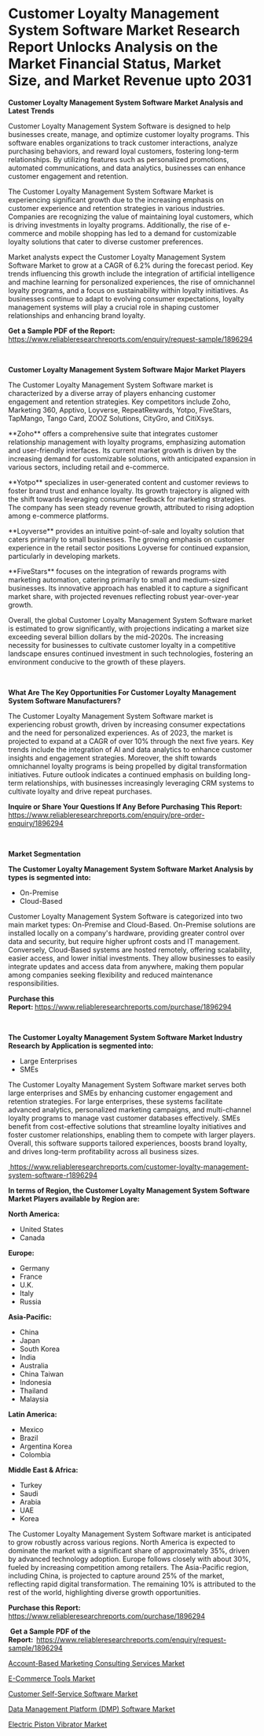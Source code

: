 <p><h1>Customer Loyalty Management System Software Market Research Report Unlocks Analysis on the Market Financial Status, Market Size, and Market Revenue upto 2031</h1></p><p><strong>Customer Loyalty Management System Software Market Analysis and Latest Trends</strong></p>
<p><p>Customer Loyalty Management System Software is designed to help businesses create, manage, and optimize customer loyalty programs. This software enables organizations to track customer interactions, analyze purchasing behaviors, and reward loyal customers, fostering long-term relationships. By utilizing features such as personalized promotions, automated communications, and data analytics, businesses can enhance customer engagement and retention.</p><p>The Customer Loyalty Management System Software Market is experiencing significant growth due to the increasing emphasis on customer experience and retention strategies in various industries. Companies are recognizing the value of maintaining loyal customers, which is driving investments in loyalty programs. Additionally, the rise of e-commerce and mobile shopping has led to a demand for customizable loyalty solutions that cater to diverse customer preferences.</p><p>Market analysts expect the Customer Loyalty Management System Software Market to grow at a CAGR of 6.2% during the forecast period. Key trends influencing this growth include the integration of artificial intelligence and machine learning for personalized experiences, the rise of omnichannel loyalty programs, and a focus on sustainability within loyalty initiatives. As businesses continue to adapt to evolving consumer expectations, loyalty management systems will play a crucial role in shaping customer relationships and enhancing brand loyalty.</p></p>
<p><strong>Get a Sample PDF of the Report:&nbsp;</strong> <a href="https://www.reliableresearchreports.com/enquiry/request-sample/1896294?utm_campaign=1565&utm_medium=2&utm_source=Github&utm_content=ia&utm_term=24102024&utm_id=customer-loyalty-management-system-software">https://www.reliableresearchreports.com/enquiry/request-sample/1896294</a></p>
<p>&nbsp;</p>
<p><strong>Customer Loyalty Management System Software Major Market Players</strong></p>
<p><p>The Customer Loyalty Management System Software market is characterized by a diverse array of players enhancing customer engagement and retention strategies. Key competitors include Zoho, Marketing 360, Apptivo, Loyverse, RepeatRewards, Yotpo, FiveStars, TapMango, Tango Card, ZOOZ Solutions, CityGro, and CitiXsys.</p><p>**Zoho** offers a comprehensive suite that integrates customer relationship management with loyalty programs, emphasizing automation and user-friendly interfaces. Its current market growth is driven by the increasing demand for customizable solutions, with anticipated expansion in various sectors, including retail and e-commerce.</p><p>**Yotpo** specializes in user-generated content and customer reviews to foster brand trust and enhance loyalty. Its growth trajectory is aligned with the shift towards leveraging consumer feedback for marketing strategies. The company has seen steady revenue growth, attributed to rising adoption among e-commerce platforms.</p><p>**Loyverse** provides an intuitive point-of-sale and loyalty solution that caters primarily to small businesses. The growing emphasis on customer experience in the retail sector positions Loyverse for continued expansion, particularly in developing markets.</p><p>**FiveStars** focuses on the integration of rewards programs with marketing automation, catering primarily to small and medium-sized businesses. Its innovative approach has enabled it to capture a significant market share, with projected revenues reflecting robust year-over-year growth.</p><p>Overall, the global Customer Loyalty Management System Software market is estimated to grow significantly, with projections indicating a market size exceeding several billion dollars by the mid-2020s. The increasing necessity for businesses to cultivate customer loyalty in a competitive landscape ensures continued investment in such technologies, fostering an environment conducive to the growth of these players.</p></p>
<p>&nbsp;</p>
<p><strong>What Are The Key Opportunities For Customer Loyalty Management System Software Manufacturers?</strong></p>
<p><p>The Customer Loyalty Management System Software market is experiencing robust growth, driven by increasing consumer expectations and the need for personalized experiences. As of 2023, the market is projected to expand at a CAGR of over 10% through the next five years. Key trends include the integration of AI and data analytics to enhance customer insights and engagement strategies. Moreover, the shift towards omnichannel loyalty programs is being propelled by digital transformation initiatives. Future outlook indicates a continued emphasis on building long-term relationships, with businesses increasingly leveraging CRM systems to cultivate loyalty and drive repeat purchases.</p></p>
<p><strong>Inquire or Share Your Questions If Any Before Purchasing This Report:</strong> <a href="https://www.reliableresearchreports.com/enquiry/pre-order-enquiry/1896294?utm_campaign=1565&utm_medium=2&utm_source=Github&utm_content=ia&utm_term=24102024&utm_id=customer-loyalty-management-system-software">https://www.reliableresearchreports.com/enquiry/pre-order-enquiry/1896294</a></p>
<p>&nbsp;</p>
<p><strong>Market Segmentation</strong></p>
<p><strong>The Customer Loyalty Management System Software Market Analysis by types is segmented into:</strong></p>
<p><ul><li>On-Premise</li><li>Cloud-Based</li></ul></p>
<p><p>Customer Loyalty Management System Software is categorized into two main market types: On-Premise and Cloud-Based. On-Premise solutions are installed locally on a company's hardware, providing greater control over data and security, but require higher upfront costs and IT management. Conversely, Cloud-Based systems are hosted remotely, offering scalability, easier access, and lower initial investments. They allow businesses to easily integrate updates and access data from anywhere, making them popular among companies seeking flexibility and reduced maintenance responsibilities.</p></p>
<p><strong>Purchase this Report:&nbsp;</strong><a href="https://www.reliableresearchreports.com/purchase/1896294?utm_campaign=1565&utm_medium=2&utm_source=Github&utm_content=ia&utm_term=24102024&utm_id=customer-loyalty-management-system-software">https://www.reliableresearchreports.com/purchase/1896294</a></p>
<p>&nbsp;</p>
<p><strong>The Customer Loyalty Management System Software Market Industry Research by Application is segmented into:</strong></p>
<p><ul><li>Large Enterprises</li><li>SMEs</li></ul></p>
<p><p>The Customer Loyalty Management System Software market serves both large enterprises and SMEs by enhancing customer engagement and retention strategies. For large enterprises, these systems facilitate advanced analytics, personalized marketing campaigns, and multi-channel loyalty programs to manage vast customer databases effectively. SMEs benefit from cost-effective solutions that streamline loyalty initiatives and foster customer relationships, enabling them to compete with larger players. Overall, this software supports tailored experiences, boosts brand loyalty, and drives long-term profitability across all business sizes.</p></p>
<p><a href="https://www.reliableresearchreports.com/customer-loyalty-management-system-software-r1896294?utm_campaign=1565&utm_medium=2&utm_source=Github&utm_content=ia&utm_term=24102024&utm_id=customer-loyalty-management-system-software">&nbsp;https://www.reliableresearchreports.com/customer-loyalty-management-system-software-r1896294</a></p>
<p><strong>In terms of Region, the Customer Loyalty Management System Software Market Players available by Region are:</strong></p>
<p>
    <p> <strong> North America: </strong>
        <ul>
            <li>United States</li>
            <li>Canada</li>
        </ul>
        </p> 
    <p> <strong> Europe: </strong>
        <ul>
            <li>Germany</li>
            <li>France</li>
            <li>U.K.</li>
            <li>Italy</li>
            <li>Russia</li>
        </ul>
        </p> 
    <p> <strong> Asia-Pacific: </strong>
        <ul>
            <li>China</li>
            <li>Japan</li>
            <li>South Korea</li>
            <li>India</li>
            <li>Australia</li>
            <li>China Taiwan</li>
            <li>Indonesia</li>
            <li>Thailand</li>
            <li>Malaysia</li>
        </ul>
        </p> 
    <p> <strong> Latin America: </strong>
        <ul>
            <li>Mexico</li>
            <li>Brazil</li>
            <li>Argentina Korea</li>
            <li>Colombia</li>
        </ul>
        </p> 
    <p> <strong> Middle East & Africa: </strong>
        <ul>
            <li>Turkey</li>
            <li>Saudi</li>
            <li>Arabia</li>
            <li>UAE</li>
            <li>Korea</li>
        </ul>
    </p>
    </p>
<p><p>The Customer Loyalty Management System Software market is anticipated to grow robustly across various regions. North America is expected to dominate the market with a significant share of approximately 35%, driven by advanced technology adoption. Europe follows closely with about 30%, fueled by increasing competition among retailers. The Asia-Pacific region, including China, is projected to capture around 25% of the market, reflecting rapid digital transformation. The remaining 10% is attributed to the rest of the world, highlighting diverse growth opportunities.</p></p>
<p><strong>Purchase this Report: </strong><a href="https://www.reliableresearchreports.com/purchase/1896294?utm_campaign=1565&utm_medium=2&utm_source=Github&utm_content=ia&utm_term=24102024&utm_id=customer-loyalty-management-system-software">https://www.reliableresearchreports.com/purchase/1896294</a></p>
<p>&nbsp;<strong>Get a Sample PDF of the Report:&nbsp;&nbsp;</strong><a href="https://www.reliableresearchreports.com/enquiry/request-sample/1896294?utm_campaign=1565&utm_medium=2&utm_source=Github&utm_content=ia&utm_term=24102024&utm_id=customer-loyalty-management-system-software">https://www.reliableresearchreports.com/enquiry/request-sample/1896294</a></p>
<p><strong></strong></p>
<p><p><a href="https://www.linkedin.com/pulse/account-based-marketing-consulting-services-market-analysis-0erye?utm_campaign=1565&utm_medium=2&utm_source=Github&utm_content=ia&utm_term=24102024&utm_id=customer-loyalty-management-system-software">Account-Based Marketing Consulting Services Market</a></p><p><a href="https://www.linkedin.com/pulse/e-commerce-tools-market-refracting-trends-consumer-behaviors-qidle?utm_campaign=1565&utm_medium=2&utm_source=Github&utm_content=ia&utm_term=24102024&utm_id=customer-loyalty-management-system-software">E-Commerce Tools Market</a></p><p><a href="https://www.linkedin.com/pulse/global-perspectives-customer-self-service-software-market-8plce?utm_campaign=1565&utm_medium=2&utm_source=Github&utm_content=ia&utm_term=24102024&utm_id=customer-loyalty-management-system-software">Customer Self-Service Software Market</a></p><p><a href="https://www.linkedin.com/pulse/data-management-platform-dmp-software-market-overview-forecast-cfwbe?utm_campaign=1565&utm_medium=2&utm_source=Github&utm_content=ia&utm_term=24102024&utm_id=customer-loyalty-management-system-software">Data Management Platform (DMP) Software Market</a></p><p><a href="https://github.com/mauripalmi/Market-Research-Report-List-5/blob/main/electric-piston-vibrator-market.md?utm_campaign=1565&utm_medium=2&utm_source=Github&utm_content=ia&utm_term=24102024&utm_id=customer-loyalty-management-system-software">Electric Piston Vibrator Market</a></p></p>